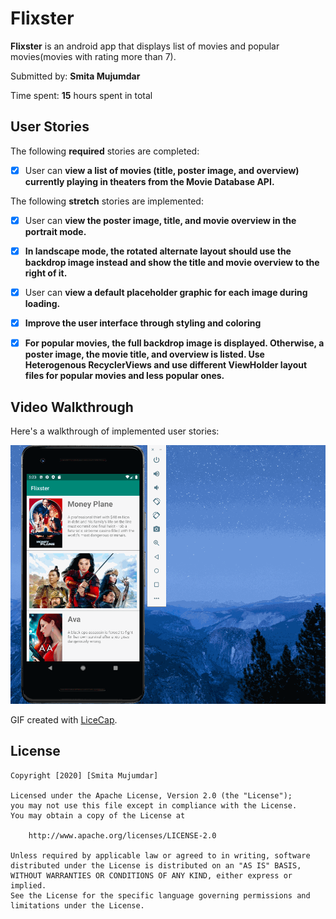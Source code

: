 # Flixster


**Flixster** is an android app that displays list of movies and popular movies(movies with rating more than 7).

Submitted by: **Smita Mujumdar**

Time spent: **15** hours spent in total

## User Stories

The following **required** stories are completed:

* [X] User can **view a list of movies (title, poster image, and overview) currently playing in theaters from the Movie Database API.**

The following **stretch** stories are implemented:

* [X] User can **view the poster image, title, and movie overview in the portrait mode.**
* [X] **In landscape mode, the rotated alternate layout should use the backdrop image instead and show the title and movie overview to the right of it.**
* [X] User can **view a default placeholder graphic for each image during loading.**
* [X] **Improve the user interface through styling and coloring**
* [X] **For popular movies, the full backdrop image is displayed. Otherwise, a poster image, the movie title, and overview is listed. Use Heterogenous RecyclerViews and use different ViewHolder layout files for popular movies and less popular ones.**


## Video Walkthrough

Here's a walkthrough of implemented user stories:

<img src='Walkthrough.gif' title='Video Walkthrough' width='' alt='Video Walkthrough' />

GIF created with [LiceCap](http://www.cockos.com/licecap/).


## License

    Copyright [2020] [Smita Mujumdar]

    Licensed under the Apache License, Version 2.0 (the "License");
    you may not use this file except in compliance with the License.
    You may obtain a copy of the License at

        http://www.apache.org/licenses/LICENSE-2.0

    Unless required by applicable law or agreed to in writing, software
    distributed under the License is distributed on an "AS IS" BASIS,
    WITHOUT WARRANTIES OR CONDITIONS OF ANY KIND, either express or implied.
    See the License for the specific language governing permissions and
    limitations under the License.
